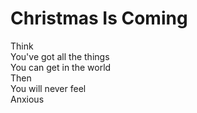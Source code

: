 # Christmas Is Coming

Think  
You've got all the things  
You can get in the world  
Then  
You will never feel  
Anxious
